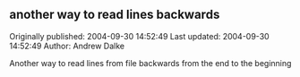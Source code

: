 ## another way to read lines backwards

Originally published: 2004-09-30 14:52:49
Last updated: 2004-09-30 14:52:49
Author: Andrew Dalke

Another way to read lines from file backwards from the end to the beginning
